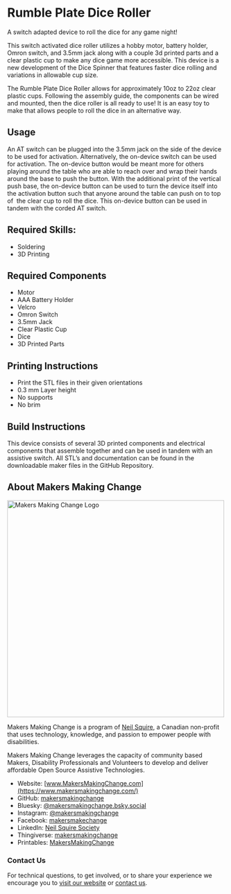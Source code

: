 # Rumble Plate Dice Roller
A switch adapted device to roll the dice for any game night!

This switch activated dice roller utilizes a hobby motor, battery holder, Omron switch, and 3.5mm jack along with a couple 3d printed parts and a clear plastic cup to make any dice game more accessible. This device is a new development of the Dice Spinner that features faster dice rolling and variations in allowable cup size.

The Rumble Plate Dice Roller allows for approximately 10oz to 22oz clear plastic cups. Following the assembly guide, the components can be wired and mounted, then the dice roller is all ready to use! It is an easy toy to make that allows people to roll the dice in an alternative way.

## Usage

An AT switch can be plugged into the 3.5mm jack on the side of the device to be used for activation. Alternatively, the on-device switch can be used for activation. The on-device button would be meant more for others playing around the table who are able to reach over and wrap their hands around the base to push the button. With the additional print of the vertical push base, the on-device button can be used to turn the device itself into the activation button such that anyone around the table can push on to top of  the clear cup to roll the dice. This on-device button can be used in tandem with the corded AT switch.

## Required Skills:

 - Soldering
 - 3D Printing

## Required Components

 - Motor
 - AAA Battery Holder
 - Velcro
 - Omron Switch
 - 3.5mm Jack
 - Clear Plastic Cup
 - Dice
 - 3D Printed Parts

## Printing Instructions

- Print the STL files in their given orientations
- 0.3 mm Layer height
- No supports
- No brim

## Build Instructions

This device consists of several 3D printed components and electrical components that assemble together and can be used in tandem with an assistive switch. All STL’s and documentation can be found in the downloadable maker files in the GitHub Repository.

<!-- ABOUT MMC START -->
## About Makers Making Change
[<img src="https://raw.githubusercontent.com/makersmakingchange/makersmakingchange/main/img/mmc_logo.svg" width="500" alt="Makers Making Change Logo">](https://www.makersmakingchange.com/)

Makers Making Change is a program of [Neil Squire](https://www.neilsquire.ca/), a Canadian non-profit that uses technology, knowledge, and passion to empower people with disabilities.

Makers Making Change leverages the capacity of community based Makers, Disability Professionals and Volunteers to develop and deliver affordable Open Source Assistive Technologies.

 - Website: [www.MakersMakingChange.com](https://www.makersmakingchange.com/)
 - GitHub: [makersmakingchange](https://github.com/makersmakingchange)
 - Bluesky: [@makersmakingchange.bsky.social](https://bsky.app/profile/makersmakingchange.bsky.social)
 - Instagram: [@makersmakingchange](https://www.instagram.com/makersmakingchange)
 - Facebook: [makersmakechange](https://www.facebook.com/makersmakechange)
 - LinkedIn: [Neil Squire Society](https://www.linkedin.com/company/neil-squire-society/)
 - Thingiverse: [makersmakingchange](https://www.thingiverse.com/makersmakingchange/about)
 - Printables: [MakersMakingChange](https://www.printables.com/@MakersMakingChange)

### Contact Us
For technical questions, to get involved, or to share your experience we encourage you to [visit our website](https://www.makersmakingchange.com/) or [contact us](https://www.makersmakingchange.com/s/contact).
<!-- ABOUT MMC END -->
